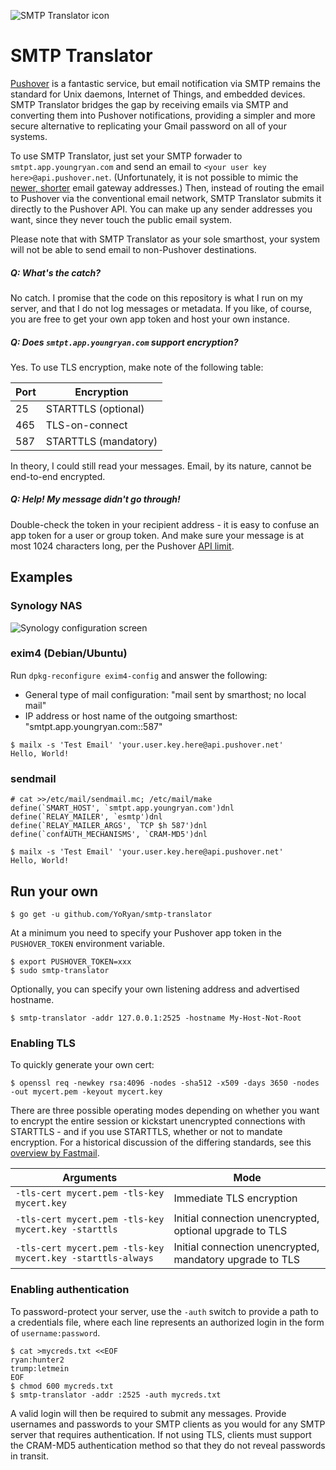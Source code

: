 ![SMTP Translator icon](https://raw.githubusercontent.com/wiki/YoRyan/smtp-translator/header_icon.png)

# SMTP Translator

[Pushover](https://pushover.net) is a fantastic service, but email notification via SMTP remains the standard for Unix daemons, Internet of Things, and embedded devices. SMTP Translator bridges the gap by receiving emails via SMTP and converting them into Pushover notifications, providing a simpler and more secure alternative to replicating your Gmail password on all of your systems.

To use SMTP Translator, just set your SMTP forwader to `smtpt.app.youngryan.com` and send an email to `<your user key here>@api.pushover.net`. (Unfortunately, it is not possible to mimic the [newer, shorter](https://blog.pushover.net/posts/new-e-mail-gateway-features) email gateway addresses.) Then, instead of routing the email to Pushover via the conventional email network, SMTP Translator submits it directly to the Pushover API. You can make up any sender addresses you want, since they never touch the public email system.

Please note that with SMTP Translator as your sole smarthost, your system will not be able to send email to non-Pushover destinations.

##### Q: What's the catch?

No catch. I promise that the code on this repository is what I run on my server, and that I do not log messages or metadata. If you like, of course, you are free to get your own app token and host your own instance.

##### Q: Does `smtpt.app.youngryan.com` support encryption?

Yes. To use TLS encryption, make note of the following table:

| Port | Encryption |
| --- | --- |
| 25 | STARTTLS (optional) |
| 465 | TLS-on-connect |
| 587 | STARTTLS (mandatory) |

In theory, I could still read your messages. Email, by its nature, cannot be end-to-end encrypted.

##### Q: Help! My message didn't go through!

Double-check the token in your recipient address - it is easy to confuse an app token for a user or group token. And make sure your message is at most 1024 characters long, per the Pushover [API limit](https://pushover.net/api#limits).

## Examples

### Synology NAS

![Synology configuration screen](https://raw.githubusercontent.com/wiki/YoRyan/smtp-translator/synology_config.jpg)

### exim4 (Debian/Ubuntu)

Run `dpkg-reconfigure exim4-config` and answer the following:

- General type of mail configuration: "mail sent by smarthost; no local mail"
- IP address or host name of the outgoing smarthost: "smtpt.app.youngryan.com::587"

```
$ mailx -s 'Test Email' 'your.user.key.here@api.pushover.net'
Hello, World!
```

### sendmail

```
# cat >>/etc/mail/sendmail.mc; /etc/mail/make
define(`SMART_HOST', `smtpt.app.youngryan.com')dnl
define(`RELAY_MAILER', `esmtp')dnl
define(`RELAY_MAILER_ARGS', `TCP $h 587')dnl
define(`confAUTH_MECHANISMS', `CRAM-MD5')dnl
```

```
$ mailx -s 'Test Email' 'your.user.key.here@api.pushover.net'
Hello, World!
```

## Run your own

```
$ go get -u github.com/YoRyan/smtp-translator
```

At a minimum you need to specify your Pushover app token in the `PUSHOVER_TOKEN` environment variable.

```
$ export PUSHOVER_TOKEN=xxx
$ sudo smtp-translator
```

Optionally, you can specify your own listening address and advertised hostname.

```
$ smtp-translator -addr 127.0.0.1:2525 -hostname My-Host-Not-Root
```

### Enabling TLS

To quickly generate your own cert:

```
$ openssl req -newkey rsa:4096 -nodes -sha512 -x509 -days 3650 -nodes -out mycert.pem -keyout mycert.key
```

There are three possible operating modes depending on whether you want to encrypt the entire session or kickstart unencrypted connections with STARTTLS - and if you use STARTTLS, whether or not to mandate encryption. For a historical discussion of the differing standards, see this [overview by Fastmail](https://www.fastmail.com/help/technical/ssltlsstarttls.html).

| Arguments | Mode |
| --- | --- |
| `-tls-cert mycert.pem -tls-key mycert.key` | Immediate TLS encryption |
| `-tls-cert mycert.pem -tls-key mycert.key -starttls` | Initial connection unencrypted, optional upgrade to TLS |
| `-tls-cert mycert.pem -tls-key mycert.key -starttls-always` | Initial connection unencrypted, mandatory upgrade to TLS |

### Enabling authentication

To password-protect your server, use the `-auth` switch to provide a path to a credentials file, where each line represents an authorized login in the form of `username:password`.

```
$ cat >mycreds.txt <<EOF
ryan:hunter2
trump:letmein
EOF
$ chmod 600 mycreds.txt
$ smtp-translator -addr :2525 -auth mycreds.txt
```

A valid login will then be required to submit any messages. Provide usernames and passwords to your SMTP clients as you would for any SMTP server that requires authentication. If not using TLS, clients must support the CRAM-MD5 authentication method so that they do not reveal passwords in transit.

